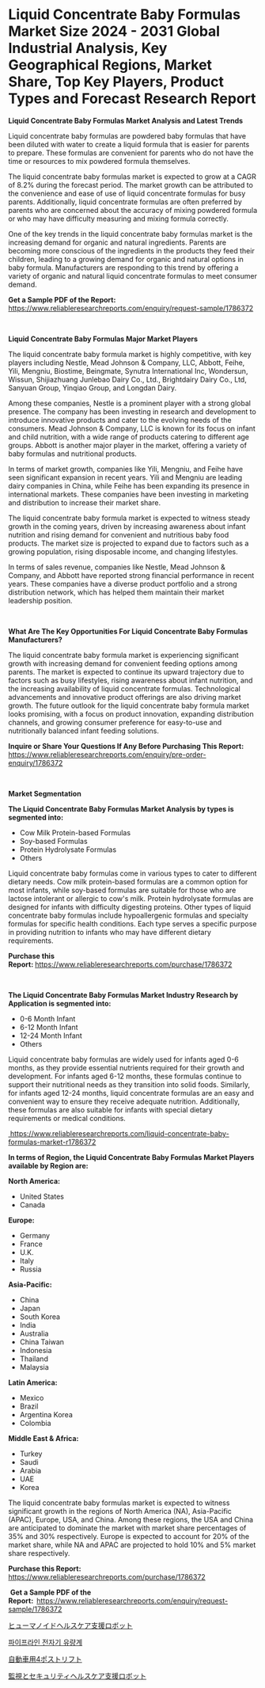 <p><h1>Liquid Concentrate Baby Formulas Market Size 2024 - 2031 Global Industrial Analysis, Key Geographical Regions, Market Share, Top Key Players, Product Types and Forecast Research Report</h1></p><p><strong>Liquid Concentrate Baby Formulas Market Analysis and Latest Trends</strong></p>
<p><p>Liquid concentrate baby formulas are powdered baby formulas that have been diluted with water to create a liquid formula that is easier for parents to prepare. These formulas are convenient for parents who do not have the time or resources to mix powdered formula themselves.</p><p>The liquid concentrate baby formulas market is expected to grow at a CAGR of 8.2% during the forecast period. The market growth can be attributed to the convenience and ease of use of liquid concentrate formulas for busy parents. Additionally, liquid concentrate formulas are often preferred by parents who are concerned about the accuracy of mixing powdered formula or who may have difficulty measuring and mixing formula correctly.</p><p>One of the key trends in the liquid concentrate baby formulas market is the increasing demand for organic and natural ingredients. Parents are becoming more conscious of the ingredients in the products they feed their children, leading to a growing demand for organic and natural options in baby formula. Manufacturers are responding to this trend by offering a variety of organic and natural liquid concentrate formulas to meet consumer demand.</p></p>
<p><strong>Get a Sample PDF of the Report:&nbsp;</strong> <a href="https://www.reliableresearchreports.com/enquiry/request-sample/1786372">https://www.reliableresearchreports.com/enquiry/request-sample/1786372</a></p>
<p>&nbsp;</p>
<p><strong>Liquid Concentrate Baby Formulas Major Market Players</strong></p>
<p><p>The liquid concentrate baby formula market is highly competitive, with key players including Nestle, Mead Johnson & Company, LLC, Abbott, Feihe, Yili, Mengniu, Biostime, Beingmate, Synutra International Inc, Wondersun, Wissun, Shijiazhuang Junlebao Dairy Co., Ltd., Brightdairy Dairy Co., Ltd, Sanyuan Group, Yinqiao Group, and Longdan Dairy.</p><p>Among these companies, Nestle is a prominent player with a strong global presence. The company has been investing in research and development to introduce innovative products and cater to the evolving needs of the consumers. Mead Johnson & Company, LLC is known for its focus on infant and child nutrition, with a wide range of products catering to different age groups. Abbott is another major player in the market, offering a variety of baby formulas and nutritional products.</p><p>In terms of market growth, companies like Yili, Mengniu, and Feihe have seen significant expansion in recent years. Yili and Mengniu are leading dairy companies in China, while Feihe has been expanding its presence in international markets. These companies have been investing in marketing and distribution to increase their market share.</p><p>The liquid concentrate baby formula market is expected to witness steady growth in the coming years, driven by increasing awareness about infant nutrition and rising demand for convenient and nutritious baby food products. The market size is projected to expand due to factors such as a growing population, rising disposable income, and changing lifestyles.</p><p>In terms of sales revenue, companies like Nestle, Mead Johnson & Company, and Abbott have reported strong financial performance in recent years. These companies have a diverse product portfolio and a strong distribution network, which has helped them maintain their market leadership position.</p></p>
<p>&nbsp;</p>
<p><strong>What Are The Key Opportunities For Liquid Concentrate Baby Formulas Manufacturers?</strong></p>
<p><p>The liquid concentrate baby formula market is experiencing significant growth with increasing demand for convenient feeding options among parents. The market is expected to continue its upward trajectory due to factors such as busy lifestyles, rising awareness about infant nutrition, and the increasing availability of liquid concentrate formulas. Technological advancements and innovative product offerings are also driving market growth. The future outlook for the liquid concentrate baby formula market looks promising, with a focus on product innovation, expanding distribution channels, and growing consumer preference for easy-to-use and nutritionally balanced infant feeding solutions.</p></p>
<p><strong>Inquire or Share Your Questions If Any Before Purchasing This Report:</strong> <a href="https://www.reliableresearchreports.com/enquiry/pre-order-enquiry/1786372">https://www.reliableresearchreports.com/enquiry/pre-order-enquiry/1786372</a></p>
<p>&nbsp;</p>
<p><strong>Market Segmentation</strong></p>
<p><strong>The Liquid Concentrate Baby Formulas Market Analysis by types is segmented into:</strong></p>
<p><ul><li>Cow Milk Protein-based Formulas</li><li>Soy-based Formulas</li><li>Protein Hydrolysate Formulas</li><li>Others</li></ul></p>
<p><p>Liquid concentrate baby formulas come in various types to cater to different dietary needs. Cow milk protein-based formulas are a common option for most infants, while soy-based formulas are suitable for those who are lactose intolerant or allergic to cow's milk. Protein hydrolysate formulas are designed for infants with difficulty digesting proteins. Other types of liquid concentrate baby formulas include hypoallergenic formulas and specialty formulas for specific health conditions. Each type serves a specific purpose in providing nutrition to infants who may have different dietary requirements.</p></p>
<p><strong>Purchase this Report:&nbsp;</strong><a href="https://www.reliableresearchreports.com/purchase/1786372">https://www.reliableresearchreports.com/purchase/1786372</a></p>
<p>&nbsp;</p>
<p><strong>The Liquid Concentrate Baby Formulas Market Industry Research by Application is segmented into:</strong></p>
<p><ul><li>0-6 Month Infant</li><li>6-12 Month Infant</li><li>12-24 Month Infant</li><li>Others</li></ul></p>
<p><p>Liquid concentrate baby formulas are widely used for infants aged 0-6 months, as they provide essential nutrients required for their growth and development. For infants aged 6-12 months, these formulas continue to support their nutritional needs as they transition into solid foods. Similarly, for infants aged 12-24 months, liquid concentrate formulas are an easy and convenient way to ensure they receive adequate nutrition. Additionally, these formulas are also suitable for infants with special dietary requirements or medical conditions.</p></p>
<p><a href="https://www.reliableresearchreports.com/liquid-concentrate-baby-formulas-market-r1786372">&nbsp;https://www.reliableresearchreports.com/liquid-concentrate-baby-formulas-market-r1786372</a></p>
<p><strong>In terms of Region, the Liquid Concentrate Baby Formulas Market Players available by Region are:</strong></p>
<p>
    <p> <strong> North America: </strong>
        <ul>
            <li>United States</li>
            <li>Canada</li>
        </ul>
        </p> 
    <p> <strong> Europe: </strong>
        <ul>
            <li>Germany</li>
            <li>France</li>
            <li>U.K.</li>
            <li>Italy</li>
            <li>Russia</li>
        </ul>
        </p> 
    <p> <strong> Asia-Pacific: </strong>
        <ul>
            <li>China</li>
            <li>Japan</li>
            <li>South Korea</li>
            <li>India</li>
            <li>Australia</li>
            <li>China Taiwan</li>
            <li>Indonesia</li>
            <li>Thailand</li>
            <li>Malaysia</li>
        </ul>
        </p> 
    <p> <strong> Latin America: </strong>
        <ul>
            <li>Mexico</li>
            <li>Brazil</li>
            <li>Argentina Korea</li>
            <li>Colombia</li>
        </ul>
        </p> 
    <p> <strong> Middle East & Africa: </strong>
        <ul>
            <li>Turkey</li>
            <li>Saudi</li>
            <li>Arabia</li>
            <li>UAE</li>
            <li>Korea</li>
        </ul>
    </p>
    </p>
<p><p>The liquid concentrate baby formulas market is expected to witness significant growth in the regions of North America (NA), Asia-Pacific (APAC), Europe, USA, and China. Among these regions, the USA and China are anticipated to dominate the market with market share percentages of 35% and 30% respectively. Europe is expected to account for 20% of the market share, while NA and APAC are projected to hold 10% and 5% market share respectively.</p></p>
<p><strong>Purchase this Report: </strong><a href="https://www.reliableresearchreports.com/purchase/1786372">https://www.reliableresearchreports.com/purchase/1786372</a></p>
<p>&nbsp;<strong>Get a Sample PDF of the Report:&nbsp;&nbsp;</strong><a href="https://www.reliableresearchreports.com/enquiry/request-sample/1786372">https://www.reliableresearchreports.com/enquiry/request-sample/1786372</a></p>
<p><strong></strong></p>
<p><p><a href="https://github.com/EthanMorar2011/Market-Research-Report-List-2/blob/main/4043307105426.md">ヒューマノイドヘルスケア支援ロボット</a></p><p><a href="https://medium.com/@mayekuhic00/%ED%8C%8C%EC%9D%B4%ED%94%84%EB%9D%BC%EC%9D%B8-%EC%A0%84%EC%9E%90%EA%B8%B0-%EC%9C%A0%EB%9F%89%EA%B3%84-%EC%8B%9C%EC%9E%A5-%EC%8B%9C%EC%9E%A5-cagr-%EC%8B%9C%EC%9E%A5-%EB%8F%99%ED%96%A5-%EB%B0%8F-%EC%84%B1%EC%9E%A5-%EC%A0%84%EB%9E%B5%EC%97%90-%EB%8C%80%ED%95%9C-%ED%86%B5%EC%B0%B0%EB%A0%A5-984f9380d03c">파이프라인 전자기 유량계</a></p><p><a href="https://medium.com/@mt14785/%E8%87%AA%E5%8B%95%E8%BB%8A4%E3%83%9D%E3%82%B9%E3%83%88%E3%83%AA%E3%83%95%E3%83%88%E5%B8%82%E5%A0%B4%E5%88%86%E6%9E%90-%E3%81%9D%E3%81%AEcagr-%E5%B8%82%E5%A0%B4%E3%82%BB%E3%82%B0%E3%83%A1%E3%83%B3%E3%83%86%E3%83%BC%E3%82%B7%E3%83%A7%E3%83%B3-%E4%B8%96%E7%95%8C%E3%81%AE%E7%94%A3%E6%A5%AD%E6%A6%82%E6%B3%81-6f48de07c1cb">自動車用4ポストリフト</a></p><p><a href="https://github.com/dzy793153605/Market-Research-Report-List-2/blob/main/3574267105425.md">監視とセキュリティヘルスケア支援ロボット</a></p></p>